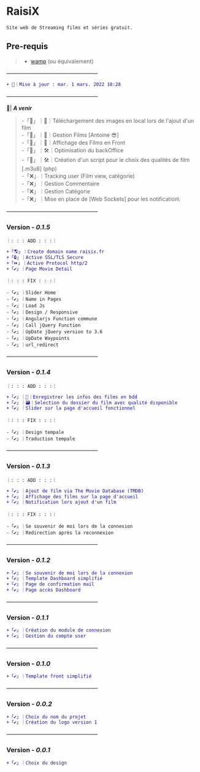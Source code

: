 # **RaisiX**
```
Site web de Streaming films et séries gratuit.
```

## **Pre-requis**
> - [wamp](http://www.wampserver.com/) (ou équivalement)

—————————————————

```DIFF
+ 🔄｜Mise à jour : mar. 1 mars. 2022 18:28
```
—————————————————

🍿| ***A venir***
> -「🔄」｜📌｜Téléchargement des images en local lors de l'ajout d'un film\
> -「🔄」｜📌｜Gestion Films [Antoine 😎]\
> -「🔄」｜👀｜Affichage des Films en Front\
> -「🔄」｜🛠｜Optimisation du backOffice\
> -「🔄」｜🛠｜Création d'un script pour le choix des qualités de film [.m3u8] (php)\
> -「❌」｜Tracking user (Film view, catégorie)\
> -「❌」｜Gestion Commentaire\
> -「❌」｜Gestion Catégorie\
> -「❌」｜Mise en place de [Web Sockets] pour les notification\

—————————————————
###  **Version** - *0.1.5*
`｜: : : ADD : : :｜`
```DIFF
+「🌎」｜Create domain name raisix.fr
+「🔒」｜Active SSL/TLS Secure
+「⏩」｜Active Protocol http/2
+「✔️」｜Page Movie Detail
```
`｜: : : FIX : : :｜`
```FIX
-「✔️」｜Slider Home
-「✔️」｜Name in Pages
-「✔️」｜Load Js
-「✔️」｜Design / Responsive
-「✔️」｜Angularjs Function commune
-「✔️」｜Call jQuery Function
-「✔️」｜UpDate jQuery version to 3.6
-「✔️」｜UpDate Waypoints
-「✔️」｜url_redirect
```
—————————————————
### **Version** - *0.1.4*
`｜: : : ADD : : :｜`
```DIFF
+「✔️」｜💾｜Enregistrer les infos des films en bdd
+「✔️」｜🗃️｜Selection du dossier du film avec qualité disponible
+「✔️」｜Slider sur la page d'accueil fonctionnel
```
`｜: : : FIX : : :｜`
```FIX
-「✔️」｜Design tempale
-「✔️」｜Traduction tempale
```
—————————————————
### **Version** - *0.1.3*
`｜: : : ADD : : :｜`
```DIFF
+「✔️」｜Ajout de film via The Movie Database (TMDB)
+「✔️」｜Affichage des films sur la page d'accueil
+「✔️」｜Notification lors ajout d'un film
```
`｜: : : FIX : : :｜`
```FIX
-「✔️」｜Se souvenir de moi lors de la connexion
-「✔️」｜Redirection après la reconnexion
```
—————————————————
### **Version** - *0.1.2*
```DIFF
+「✔️」｜Se souvenir de moi lors de la connexion
+「✔️」｜Template Dashboard simplifié 
+「✔️」｜Page de confirmation mail
+「✔️」｜Page accès Dashboard
```
—————————————————
### **Version** - *0.1.1*
```DIFF
+「✔️」｜Création du module de connexion
+「✔️」｜Gestion du compte user
```
—————————————————
### **Version** - *0.1.0*
```DIFF
+「✔️」｜Template front simplifié
```
—————————————————
### **Version** - *0.0.2*
```DIFF
+「✔️」｜Choix du nom du projet 
+「✔️」｜Création du logo version 1
```
—————————————————
### **Version** - *0.0.1*
```DIFF
+「✔️」｜Choix du design
```
